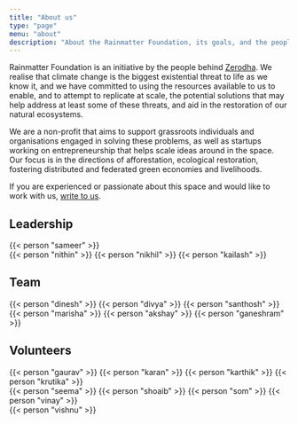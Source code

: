 ```yaml
---
title: "About us"
type: "page"
menu: "about"
description: "About the Rainmatter Foundation, its goals, and the people behind it."
---
```


Rainmatter Foundation is an initiative by the people behind [Zerodha](https://zerodha.com).
We realise that climate change is the biggest existential threat to life as we know it,
and we have committed to using the resources available to us to enable, and to attempt 
to replicate at scale, the potential solutions that may help address at least some of 
these threats, and aid in the restoration of our natural ecosystems.

We are a non-profit that aims to support grassroots individuals and organisations 
engaged in solving these problems, as well as startups working on entrepreneurship 
that helps scale ideas around in the space. Our focus is in the directions of afforestation, 
ecological restoration, fostering distributed and federated green economies and livelihoods.

If you are experienced or passionate about this space and would like to work with us, [write to us](mailto:info@rainmatter.org).

## Leadership

<div class="people row">
	{{< person "sameer" >}}
</div>
<div class="people row">
	{{< person "nithin" >}}
	{{< person "nikhil" >}}
	{{< person "kailash" >}}
</div>


## Team
<div class="people row">
	{{< person "dinesh" >}}
	{{< person "divya" >}}
	{{< person "santhosh" >}}
	{{< person "marisha" >}}
	{{< person "akshay" >}}
	{{< person "ganeshram" >}}
</div>

## Volunteers
<div class="people row">
	{{< person "gaurav" >}}
	{{< person "karan" >}}
	{{< person "karthik" >}}
	{{< person "krutika" >}}
</div>
<div class="people row">
	{{< person "seema" >}}
	{{< person "shoaib" >}}
	{{< person "som" >}}
	{{< person "vinay" >}}
</div>
<div class="people row">
	{{< person "vishnu" >}}
</div>
